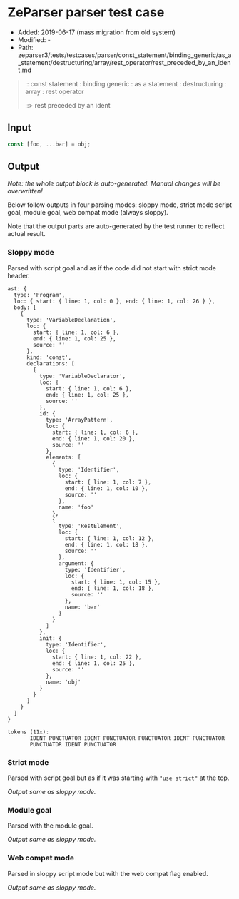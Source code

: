 # ZeParser parser test case

- Added: 2019-06-17 (mass migration from old system)
- Modified: -
- Path: zeparser3/tests/testcases/parser/const_statement/binding_generic/as_a_statement/destructuring/array/rest_operator/rest_preceded_by_an_ident.md

> :: const statement : binding generic : as a statement : destructuring : array : rest operator
>
> ::> rest preceded by an ident

## Input

`````js
const [foo, ...bar] = obj;
`````

## Output

_Note: the whole output block is auto-generated. Manual changes will be overwritten!_

Below follow outputs in four parsing modes: sloppy mode, strict mode script goal, module goal, web compat mode (always sloppy).

Note that the output parts are auto-generated by the test runner to reflect actual result.

### Sloppy mode

Parsed with script goal and as if the code did not start with strict mode header.

`````
ast: {
  type: 'Program',
  loc: { start: { line: 1, col: 0 }, end: { line: 1, col: 26 } },
  body: [
    {
      type: 'VariableDeclaration',
      loc: {
        start: { line: 1, col: 6 },
        end: { line: 1, col: 25 },
        source: ''
      },
      kind: 'const',
      declarations: [
        {
          type: 'VariableDeclarator',
          loc: {
            start: { line: 1, col: 6 },
            end: { line: 1, col: 25 },
            source: ''
          },
          id: {
            type: 'ArrayPattern',
            loc: {
              start: { line: 1, col: 6 },
              end: { line: 1, col: 20 },
              source: ''
            },
            elements: [
              {
                type: 'Identifier',
                loc: {
                  start: { line: 1, col: 7 },
                  end: { line: 1, col: 10 },
                  source: ''
                },
                name: 'foo'
              },
              {
                type: 'RestElement',
                loc: {
                  start: { line: 1, col: 12 },
                  end: { line: 1, col: 18 },
                  source: ''
                },
                argument: {
                  type: 'Identifier',
                  loc: {
                    start: { line: 1, col: 15 },
                    end: { line: 1, col: 18 },
                    source: ''
                  },
                  name: 'bar'
                }
              }
            ]
          },
          init: {
            type: 'Identifier',
            loc: {
              start: { line: 1, col: 22 },
              end: { line: 1, col: 25 },
              source: ''
            },
            name: 'obj'
          }
        }
      ]
    }
  ]
}

tokens (11x):
       IDENT PUNCTUATOR IDENT PUNCTUATOR PUNCTUATOR IDENT PUNCTUATOR
       PUNCTUATOR IDENT PUNCTUATOR
`````

### Strict mode

Parsed with script goal but as if it was starting with `"use strict"` at the top.

_Output same as sloppy mode._

### Module goal

Parsed with the module goal.

_Output same as sloppy mode._

### Web compat mode

Parsed in sloppy script mode but with the web compat flag enabled.

_Output same as sloppy mode._

